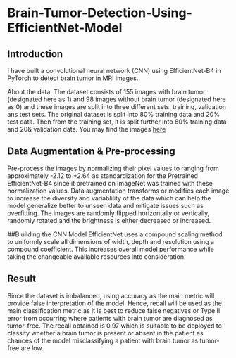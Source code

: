 # Brain-Tumor-Detection-Using-EfficientNet-Model

## Introduction
I have built a convolutional neural network (CNN) using EfficientNet-B4 in PyTorch to detect brain tumor in MRI images.

About the data:
The dataset consists of 155 images with brain tumor (designated here as 1) and 98 images without brain tumor (designated here as 0) and these images are split into three different sets: training, validation ans test sets. The original dataset is split into 80% training data and 20% test data. Then from the training set, it is split further into 80% training data and 20& validation data. You may find the images [here](https://www.kaggle.com/datasets/navoneel/brain-mri-images-for-brain-tumor-detection)

## Data Augmentation & Pre-processing
Pre-process the images by normalizing their pixel values to ranging from approximately -2.12 to +2.64 as standardization for the Pretrained EfficientNet-B4 since it pretrained on ImageNet was trained with these normalization values. Data augmentation transforms or modifies each image to increase the diversity and variablility of the data which can help the model generalize better to unseen data and mitigate issues such as overfitting. The images are randomly flipped horizontally or vertically, randomly rotated and the brightness is either decreased or increased.

##B uilding the CNN Model
EfficientNet uses a compound scaling method to uniformly scale all dimensions of width, depth and resolution using a compound coefficient. This increases overall model performance while taking the changeable available resources into consideration. 

## Result
Since the dataset is imbalanced, using accuracy as the main metric will provide false interpretation of the model. Hence, recall will be used as the main classification metric as it is best to reduce false negatives or Type II error from occurring where patients with brain tumor are diagnosed as tumor-free. The recall obtained is 0.97 which is suitable to be deployed to classify whether a brain tumor is present or absent in the patient as chances of the model misclassifying a patient with brain tumor as tumor-free are low.

